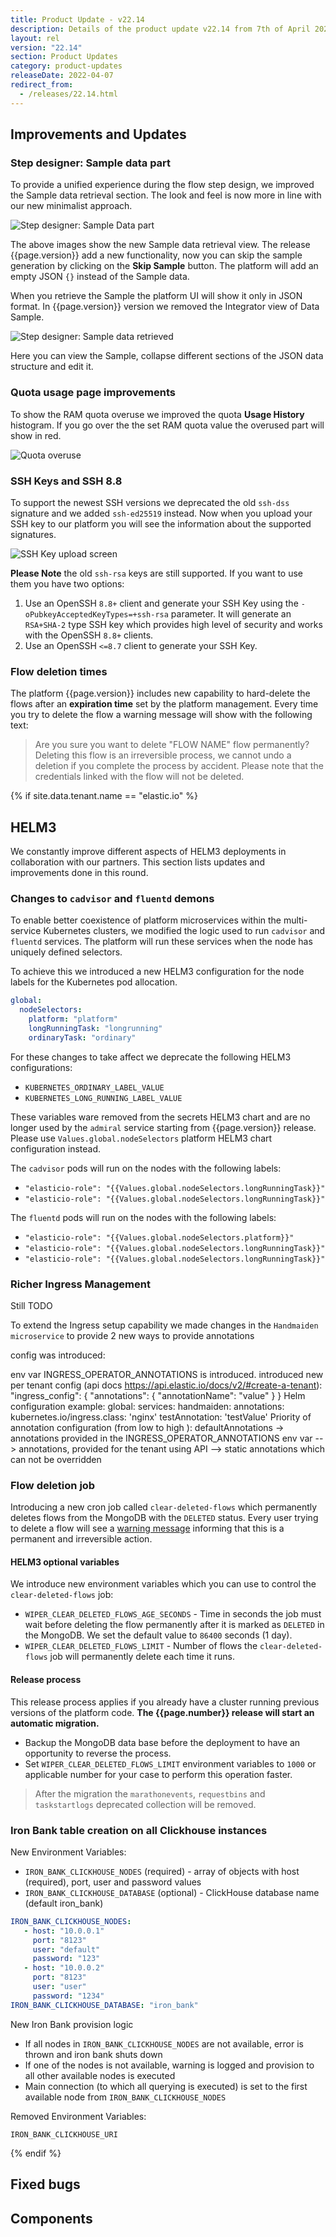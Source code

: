 ```yaml
---
title: Product Update - v22.14
description: Details of the product update v22.14 from 7th of April 2022.
layout: rel
version: "22.14"
section: Product Updates
category: product-updates
releaseDate: 2022-04-07
redirect_from:
  - /releases/22.14.html
---
```


## Improvements and Updates

### Step designer: Sample data part

To provide a unified experience during the flow step design, we improved the Sample
data retrieval section. The look and feel is now more in line with our new
minimalist approach.

![Step designer: Sample Data part](/assets/img/RN/2214/step-designer-sample-data-initial.png)

The above images show the new Sample data retrieval view. The release {{page.version}}
add a new functionality, now you can skip the sample generation by clicking on
the **Skip Sample** button. The platform will add an empty JSON `{}` instead of
the Sample data.

When you retrieve the Sample the platform UI will show it only in JSON format. In
{{page.version}} version we removed the Integrator view of Data Sample.

![Step designer: Sample data retrieved](/assets/img/RN/2214/step-designer-sample-data-result.png)

Here you can view the Sample, collapse different sections of the JSON data
structure and edit it.

### Quota usage page improvements

To show the RAM quota overuse we improved the quota **Usage History** histogram.
If you go over the the set RAM quota value the overused part will show in red.

![Quota overuse](/assets/img/RN/2214/quota-page.png)

### SSH Keys and SSH 8.8

To support the newest SSH versions we deprecated the old `ssh-dss` signature and
we added `ssh-ed25519` instead. Now when you upload your SSH key to our platform
you will see the information about the supported signatures.

![SSH Key upload screen](/assets/img/RN/2214/ssh-signatures.png)

**Please Note** the old `ssh-rsa` keys are still supported. If you want to use
them you have two options:

1.  Use an OpenSSH `8.8+` client and generate your SSH Key using the `-oPubkeyAcceptedKeyTypes=+ssh-rsa` parameter. It will generate an `RSA+SHA-2` type SSH key which provides high level of security and works with the OpenSSH `8.8+` clients.
2.  Use an OpenSSH `<=8.7` client to generate your SSH Key.

### Flow deletion times

The platform {{page.version}} includes new capability to hard-delete the flows
after an **expiration time** set by the platform management. Every time you try to
delete the flow a warning message will show with the following text:

> Are you sure you want to delete "FLOW NAME" flow permanently? Deleting this
> flow is an irreversible process, we cannot undo a deletion if you complete
> the process by accident. Please note that the credentials linked with the flow
> will not be deleted.


{% if site.data.tenant.name == "elastic.io" %}

## HELM3

We constantly improve different aspects of HELM3 deployments in collaboration
with our partners. This section lists updates and improvements done in this round.


### Changes to `cadvisor` and `fluentd` demons

To enable better coexistence of platform microservices within the multi-service
Kubernetes clusters, we modified the logic used to run `cadvisor` and `fluentd` services.
The platform will run these services when the node has uniquely defined selectors.

To achieve this we introduced a new HELM3 configuration for the node labels for the
Kubernetes pod allocation.

```yaml
global:
  nodeSelectors:
    platform: "platform"
    longRunningTask: "longrunning"
    ordinaryTask: "ordinary"
```

For these changes to take affect we deprecate the following HELM3 configurations:

*   `KUBERNETES_ORDINARY_LABEL_VALUE`
*   `KUBERNETES_LONG_RUNNING_LABEL_VALUE`

These variables ware removed from the secrets HELM3 chart and are no longer used
by the `admiral` service starting from {{page.version}} release. Please use
`Values.global.nodeSelectors` platform HELM3 chart configuration instead.

The `cadvisor` pods will run on the nodes with the following labels:

*   `"elasticio-role": "{{Values.global.nodeSelectors.longRunningTask}}"`
*   `"elasticio-role": "{{Values.global.nodeSelectors.longRunningTask}}"`

The `fluentd` pods will run on the nodes with the following labels:

*   `"elasticio-role": "{{Values.global.nodeSelectors.platform}}"`
*   `"elasticio-role": "{{Values.global.nodeSelectors.longRunningTask}}"`
*   `"elasticio-role": "{{Values.global.nodeSelectors.longRunningTask}}"`

### Richer Ingress Management

Still TODO

To extend the Ingress setup capability we made changes in the `Handmaiden microservice`
to provide 2 new ways to provide annotations

config was introduced:

env var INGRESS_OPERATOR_ANNOTATIONS is introduced.
introduced new per tenant config (api docs https://api.elastic.io/docs/v2/#create-a-tenant):
"ingress_config": {
    "annotations": {
       "annotationName": "value"
    }
}
Helm configuration example:
global:
  services:
    handmaiden:
      annotations:
        kubernetes.io/ingress.class: 'nginx'
        testAnnotation: 'testValue'
Priority of annotation configuration (from low to high ):
defaultAnnotations -> annotations provided in the INGRESS_OPERATOR_ANNOTATIONS env var --> annotations, provided for the tenant using API --> static annotations which can not be overridden


### Flow deletion job

Introducing a new cron job called `clear-deleted-flows` which permanently deletes
flows from the MongoDB with the `DELETED` status. Every user trying to delete a
flow will see a [warning message](#flow-deletion-times) informing that this is a
permanent and irreversible action.

#### HELM3 optional variables

We introduce new environment variables which you can use to control the
`clear-deleted-flows` job:

*   `WIPER_CLEAR_DELETED_FLOWS_AGE_SECONDS` - Time in seconds the job must wait before deleting the flow permanently after it is marked as `DELETED` in the MongoDB. We set the default value to `86400` seconds (1 day).
*   `WIPER_CLEAR_DELETED_FLOWS_LIMIT` - Number of flows the `clear-deleted-flows` job will permanently delete each time it runs.

#### Release process

This release process applies if you already have a cluster running previous versions
of the platform code. **The {{page.number}} release will start an automatic migration.**

*   Backup the MongoDB data base before the deployment to have an opportunity to reverse the process.
*   Set `WIPER_CLEAR_DELETED_FLOWS_LIMIT` environment variables to `1000` or applicable number for your case to perform this operation faster.

> After the migration the `marathonevents`, `requestbins` and `taskstartlogs`
> deprecated collection will be removed.

### Iron Bank table creation on all Clickhouse instances

New Environment Variables:

*   `IRON_BANK_CLICKHOUSE_NODES` (required) - array of objects with host (required), port, user and password values
*   `IRON_BANK_CLICKHOUSE_DATABASE` (optional) - ClickHouse database name (default iron_bank)

```yaml
IRON_BANK_CLICKHOUSE_NODES:
   - host: "10.0.0.1"
     port: "8123"
     user: "default"
     password: "123"
   - host: "10.0.0.2"
     port: "8123"
     user: "user"
     password: "1234"
IRON_BANK_CLICKHOUSE_DATABASE: "iron_bank"
```

New Iron Bank provision logic

*   If all nodes in `IRON_BANK_CLICKHOUSE_NODES` are not available, error is thrown and iron bank shuts down
*   If one of the nodes is not available, warning is logged and provision to all other available nodes is executed
*   Main connection (to which all querying is executed) is set to the first available node from `IRON_BANK_CLICKHOUSE_NODES`

Removed Environment Variables:

`IRON_BANK_CLICKHOUSE_URI`


{% endif %}

## Fixed bugs



## Components

